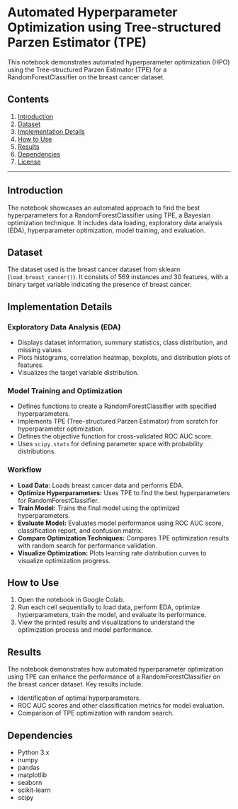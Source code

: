 # Automated Hyperparameter Optimization using Tree-structured Parzen Estimator (TPE)

This notebook demonstrates automated hyperparameter optimization (HPO) using the Tree-structured Parzen Estimator (TPE) for a RandomForestClassifier on the breast cancer dataset.

## Contents

1. [Introduction](#introduction)
2. [Dataset](#dataset)
3. [Implementation Details](#implementation-details)
4. [How to Use](#how-to-use)
5. [Results](#results)
6. [Dependencies](#dependencies)
7. [License](#license)

---

## Introduction

The notebook showcases an automated approach to find the best hyperparameters for a RandomForestClassifier using TPE, a Bayesian optimization technique. It includes data loading, exploratory data analysis (EDA), hyperparameter optimization, model training, and evaluation.

## Dataset

The dataset used is the breast cancer dataset from sklearn (`load_breast_cancer()`). It consists of 569 instances and 30 features, with a binary target variable indicating the presence of breast cancer.

## Implementation Details

### Exploratory Data Analysis (EDA)

- Displays dataset information, summary statistics, class distribution, and missing values.
- Plots histograms, correlation heatmap, boxplots, and distribution plots of features.
- Visualizes the target variable distribution.

### Model Training and Optimization

- Defines functions to create a RandomForestClassifier with specified hyperparameters.
- Implements TPE (Tree-structured Parzen Estimator) from scratch for hyperparameter optimization.
- Defines the objective function for cross-validated ROC AUC score.
- Uses `scipy.stats` for defining parameter space with probability distributions.

### Workflow

- **Load Data:** Loads breast cancer data and performs EDA.
- **Optimize Hyperparameters:** Uses TPE to find the best hyperparameters for RandomForestClassifier.
- **Train Model:** Trains the final model using the optimized hyperparameters.
- **Evaluate Model:** Evaluates model performance using ROC AUC score, classification report, and confusion matrix.
- **Compare Optimization Techniques:** Compares TPE optimization results with random search for performance validation.
- **Visualize Optimization:** Plots learning rate distribution curves to visualize optimization progress.

## How to Use

1. Open the notebook in Google Colab.
2. Run each cell sequentially to load data, perform EDA, optimize hyperparameters, train the model, and evaluate its performance.
3. View the printed results and visualizations to understand the optimization process and model performance.

## Results

The notebook demonstrates how automated hyperparameter optimization using TPE can enhance the performance of a RandomForestClassifier on the breast cancer dataset. Key results include:

- Identification of optimal hyperparameters.
- ROC AUC scores and other classification metrics for model evaluation.
- Comparison of TPE optimization with random search.

## Dependencies

- Python 3.x
- numpy
- pandas
- matplotlib
- seaborn
- scikit-learn
- scipy
